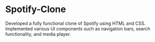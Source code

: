 # Spotify-Clone
Developed a fully functional clone of Spotify using HTML and CSS.
Implemented various UI components such as navigation bars, search functionality, and media 
player.
